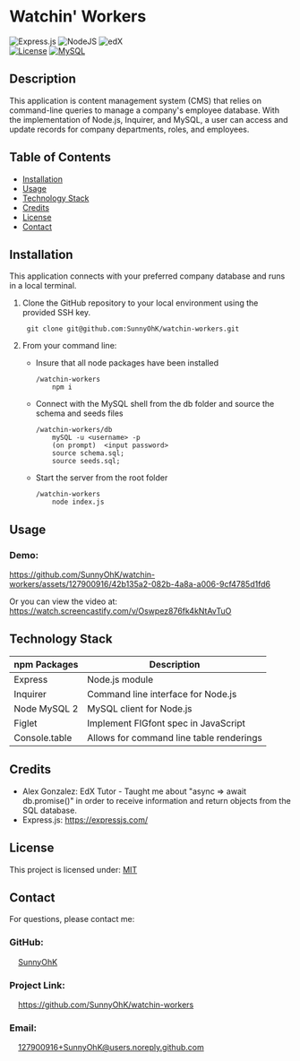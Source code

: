 # Watchin' Workers

![Express.js](https://img.shields.io/badge/express.js-%23404d59.svg?style=for-the-badge&logo=express&logoColor=%2361DAFB) ![NodeJS](https://img.shields.io/badge/node.js-6DA55F?style=for-the-badge&logo=node.js&logoColor=white) ![edX](https://img.shields.io/badge/edX-%2302262B.svg?style=for-the-badge&logo=edX&logoColor=white)  <br>
[![License](https://img.shields.io/badge/License-MIT-yellow.svg)](https://choosealicense.com/licenses/mit) 
[![MySQL](https://img.shields.io/badge/-MySQL-00758F.svg)](https://choosealicense.com/licenses/mit) 
<br>

## Description
This application is content management system (CMS) that relies on command-line queries to manage a company's employee database. With the implementation of Node.js, Inquirer, and MySQL, a user can access and update records for company departments, roles, and employees.

## Table of Contents

- [Installation](#installation)
- [Usage](#usage)
- [Technology Stack](#technology-stack)
- [Credits](#credits)
- [License](#license)
- [Contact](#contact)

## Installation

This application connects with your preferred company database and runs in a local terminal. 
1. Clone the GitHub repository to your local environment using the provided SSH key.

        git clone git@github.com:SunnyOhK/watchin-workers.git


2. From your command line:
    - Insure that all node packages have been installed

          /watchin-workers
              npm i
    - Connect with the MySQL shell from the db folder and source the schema and seeds files
    
          /watchin-workers/db
              mySQL -u <username> -p
              (on prompt)  <input password> 
              source schema.sql;
              source seeds.sql;
    - Start the server from the root folder
          
          /watchin-workers
              node index.js
      

## Usage 

### Demo:

https://github.com/SunnyOhK/watchin-workers/assets/127900916/42b135a2-082b-4a8a-a006-9cf4785d1fd6


Or you can view the video at: https://watch.screencastify.com/v/Oswpez876fk4kNtAvTuO

## Technology Stack

| npm Packages | Description |
| ---- | --- |
| Express | Node.js module |
| Inquirer | Command line interface for Node.js |
| Node MySQL 2 | MySQL client for Node.js |
| Figlet | Implement FIGfont spec in JavaScript |
| Console.table | Allows for command line table renderings |

## Credits

- Alex Gonzalez: EdX Tutor - Taught me about "async => await db.promise()" in order to receive information and return objects from the SQL database.
- Express.js: https://expressjs.com/

## License
This project is licensed under: [MIT](https://choosealicense.com/licenses/mit/)
<br>

## Contact

For questions, please contact me:

### GitHub: 
  &nbsp;&nbsp;&nbsp; [SunnyOhK](https://github.com/SunnyOhK)
### Project Link: 
  &nbsp;&nbsp;&nbsp; https://github.com/SunnyOhK/watchin-workers
### Email: 
  &nbsp;&nbsp;&nbsp; 127900916+SunnyOhK@users.noreply.github.com
